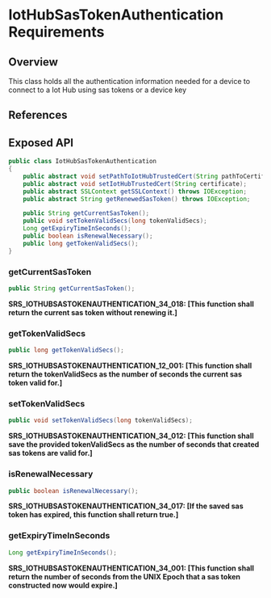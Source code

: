 # IotHubSasTokenAuthentication Requirements

## Overview

This class holds all the authentication information needed for a device to connect to a Iot Hub using sas tokens or a device key

## References

## Exposed API

```java
public class IotHubSasTokenAuthentication
{
    public abstract void setPathToIotHubTrustedCert(String pathToCertificate);
    public abstract void setIotHubTrustedCert(String certificate);
    public abstract SSLContext getSSLContext() throws IOException;
    public abstract String getRenewedSasToken() throws IOException;

    public String getCurrentSasToken();
    public void setTokenValidSecs(long tokenValidSecs);
    Long getExpiryTimeInSeconds();
    public boolean isRenewalNecessary();
    public long getTokenValidSecs();
}
```

### getCurrentSasToken
```java
public String getCurrentSasToken();
```

**SRS_IOTHUBSASTOKENAUTHENTICATION_34_018: [**This function shall return the current sas token without renewing it.**]**


### getTokenValidSecs

```java
public long getTokenValidSecs();
```

**SRS_IOTHUBSASTOKENAUTHENTICATION_12_001: [**This function shall return the tokenValidSecs as the number of seconds the current sas token valid for.**]**


### setTokenValidSecs
```java
public void setTokenValidSecs(long tokenValidSecs);
```

**SRS_IOTHUBSASTOKENAUTHENTICATION_34_012: [**This function shall save the provided tokenValidSecs as the number of seconds that created sas tokens are valid for.**]**


### isRenewalNecessary
```java
public boolean isRenewalNecessary();
```

**SRS_IOTHUBSASTOKENAUTHENTICATION_34_017: [**If the saved sas token has expired, this function shall return true.**]**


### getExpiryTimeInSeconds
```java
Long getExpiryTimeInSeconds();
```

**SRS_IOTHUBSASTOKENAUTHENTICATION_34_001: [**This function shall return the number of seconds from the UNIX Epoch that a sas token constructed now would expire.**]**

